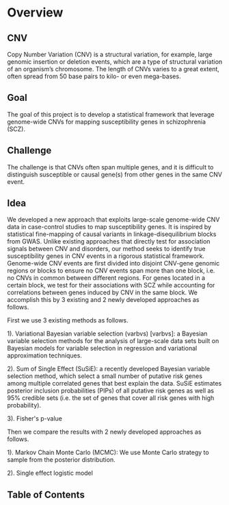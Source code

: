 # Overview

## CNV
Copy Number Variation (CNV) is a structural variation, for example, large genomic insertion or deletion events, which are a type of structural variation of an organism’s chromosome. The length of CNVs varies to a great extent, often spread from 50 base pairs to kilo- or even mega-bases.

## Goal
The goal of this project is to develop a statistical framework that leverage genome-wide CNVs for mapping susceptibility genes in schizophrenia (SCZ).

## Challenge
The challenge is that CNVs often span multiple genes, and it is difficult to distinguish susceptible or causal gene(s) from other genes in the same CNV event.

## Idea
We developed a new approach that exploits large-scale genome-wide CNV data in case-control studies to map susceptibility genes. It is inspired by statistical fine-mapping of causal variants in linkage-disequilibrium blocks from GWAS. Unlike existing approaches that directly test for association signals between CNV and disorders, our method seeks to identify true susceptibility genes in CNV events in a rigorous statistical framework. Genome-wide CNV events are first divided into disjoint CNV-gene genomic regions or blocks to ensure no CNV events span more than one block, i.e. no CNVs in common between different regions. For genes located in a certain block, we test for their associations with SCZ while accounting for correlations between genes induced by CNV in the same block. We accomplish this by 3 existing and 2 newly developed approaches as follows.

First we use 3 existing methods as follows.

1). Variational Bayesian variable selection (varbvs) [varbvs]: a Bayesian variable selection methods for the analysis of large-scale data sets built on Bayesian models for variable selection in regression and variational approximation techniques.

2). Sum of Single Effect (SuSiE): a recently developed Bayesian variable selection method, which select a small number of putative risk genes among multiple correlated genes that best explain the data. SuSiE estimates posterior inclusion probabilities (PIPs) of all putative risk genes as well as 95% credible sets (i.e. the set of genes that cover all risk genes with high probability). 

3). Fisher's p-value

Then we compare the results with 2 newly developed approaches as follows.

1). Markov Chain Monte Carlo (MCMC): We use Monte Carlo strategy to sample from the posterior distribution. 

2). Single effect logistic model


## Table of Contents
```{tableofcontents}
```
